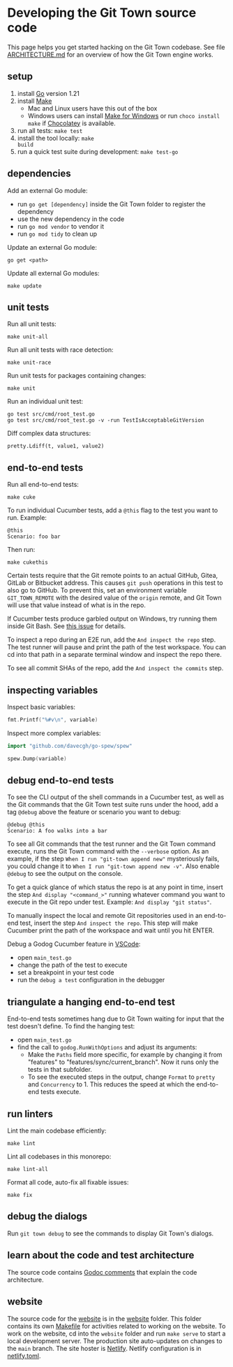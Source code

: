 # Developing the Git Town source code

This page helps you get started hacking on the Git Town codebase. See file
[ARCHITECTURE.md](ARCHITECTURE.md) for an overview of how the Git Town engine
works.

## setup

1. install [Go](https://golang.org) version 1.21
2. install [Make](https://www.gnu.org/software/make)
   - Mac and Linux users have this out of the box
   - Windows users can install
     [Make for Windows](https://gnuwin32.sourceforge.net/packages/make.htm) or
     run `choco install make` if [Chocolatey](https://chocolatey.org) is
     available.
3. run all tests: <code type="make/command">make test</code>
4. install the tool locally: <code type="make/command">make build</code>
5. run a quick test suite during development: `make test-go`

## dependencies

Add an external Go module:

- run `go get [dependency]` inside the Git Town folder to register the
  dependency
- use the new dependency in the code
- run `go mod vendor` to vendor it
- run `go mod tidy` to clean up

Update an external Go module:

```
go get <path>
```

Update all external Go modules:

<a type="make/command">

```
make update
```

</a>

## unit tests

Run all unit tests:

<a type="make/command">

```
make unit-all
```

</a>

Run all unit tests with race detection:

<a type="make/command">

```
make unit-race
```

</a>

Run unit tests for packages containing changes:

<a type="make/command">

```
make unit
```

</a>

Run an individual unit test:

```
go test src/cmd/root_test.go
go test src/cmd/root_test.go -v -run TestIsAcceptableGitVersion
```

Diff complex data structures:

```
pretty.Ldiff(t, value1, value2)
```

## end-to-end tests

Run all end-to-end tests:

<a type="make/command">

```
make cuke
```

</a>

To run individual Cucumber tests, add a `@this` flag to the test you want to
run. Example:

```cucumber
@this
Scenario: foo bar
```

Then run:

```
make cukethis
```

Certain tests require that the Git remote points to an actual GitHub, Gitea,
GitLab or Bitbucket address. This causes `git push` operations in this test to
also go to GitHub. To prevent this, set an environment variable
`GIT_TOWN_REMOTE` with the desired value of the `origin` remote, and Git Town
will use that value instead of what is in the repo.

If Cucumber tests produce garbled output on Windows, try running them inside Git
Bash. See [this issue](https://github.com/cucumber/godog/issues/129) for
details.

To inspect a repo during an E2E run, add the `And inspect the repo` step. The
test runner will pause and print the path of the test workspace. You can cd into
that path in a separate terminal window and inspect the repo there.

To see all commit SHAs of the repo, add the `And inspect the commits` step.

## inspecting variables

Inspect basic variables:

```go
fmt.Printf("%#v\n", variable)
```

Inspect more complex variables:

```go
import "github.com/davecgh/go-spew/spew"

spew.Dump(variable)
```

## debug end-to-end tests

To see the CLI output of the shell commands in a Cucumber test, as well as the
Git commands that the Git Town test suite runs under the hood, add a tag
`@debug` above the feature or scenario you want to debug:

```cucumber
@debug @this
Scenario: A foo walks into a bar
```

To see all Git commands that the test runner and the Git Town command execute,
runs the Git Town command with the `--verbose` option. As an example, if the
step `When I run "git-town append new"` mysteriously fails, you could change it
to `When I run "git-town append new -v"`. Also enable `@debug` to see the output
on the console.

To get a quick glance of which status the repo is at any point in time, insert
the step `And display "<command_>"` running whatever command you want to execute
in the Git repo under test. Example: `And display "git status"`.

To manually inspect the local and remote Git repositories used in an end-to-end
test, insert the step `And inspect the repo`. This step will make Cucumber print
the path of the workspace and wait until you hit ENTER.

Debug a Godog Cucumber feature in [VSCode](https://code.visualstudio.com):

- open `main_test.go`
- change the path of the test to execute
- set a breakpoint in your test code
- run the `debug a test` configuration in the debugger

## triangulate a hanging end-to-end test

End-to-end tests sometimes hang due to Git Town waiting for input that the test
doesn't define. To find the hanging test:

- open `main_test.go`
- find the call to `godog.RunWithOptions` and adjust its arguments:
  - Make the `Paths` field more specific, for example by changing it from
    "features" to "features/sync/current_branch". Now it runs only the tests in
    that subfolder.
  - To see the executed steps in the output, change `Format` to `pretty` and
    `Concurrency` to 1. This reduces the speed at which the end-to-end tests
    execute.

## run linters

Lint the main codebase efficiently:

```
make lint
```

Lint all codebases in this monorepo:

```
make lint-all
```

Format all code, auto-fix all fixable issues:

<a type="make/command">

```
make fix
```

</a>

## debug the dialogs

Run `git town debug` to see the commands to display Git Town's dialogs.

## learn about the code and test architecture

The source code contains
[Godoc comments](https://pkg.go.dev/github.com/git-town/git-town) that explain
the code architecture.

## website

The source code for the [website](https://www.git-town.com) is in the
[website](website) folder. This folder contains its own
[Makefile](website/Makefile) for activities related to working on the website.
To work on the website, cd into the `website` folder and run
<code type="make/command" dir="website">make serve</code> to start a local
development server. The production site auto-updates on changes to the `main`
branch. The site hoster is [Netlify](https://www.netlify.com). Netlify
configuration is in [netlify.toml](netlify.toml).
